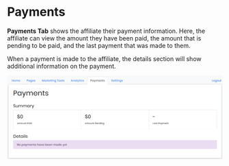 # Payments

**Payments Tab** shows the affiliate their payment information. Here, the affiliate can view the amount they have been paid, the amount that is pending to be paid, and the last payment that was made to them.&#x20;

When a payment is made to the affiliate, the details section will show additional information on the payment.&#x20;

![Payments Tab](<../../.gitbook/assets/Annotation 2019-12-11 043906.png>)
